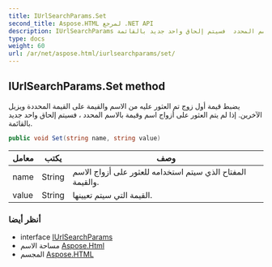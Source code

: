 ```yaml
---
title: IUrlSearchParams.Set
second_title: Aspose.HTML لمرجع .NET API
description: IUrlSearchParams طريقة. يضبط قيمة أول زوج تم العثور عليه من الاسم والقيمة على القيمة المحددة ويزيل الآخرين. إذا لم يتم العثور على أزواج اسم وقيمة بالاسم المحدد  فسيتم إلحاق واحد جديد بالقائمة.
type: docs
weight: 60
url: /ar/net/aspose.html/iurlsearchparams/set/
---
```

## IUrlSearchParams.Set method

يضبط قيمة أول زوج تم العثور عليه من الاسم والقيمة على القيمة المحددة ويزيل الآخرين. إذا لم يتم العثور على أزواج اسم وقيمة بالاسم المحدد ، فسيتم إلحاق واحد جديد بالقائمة.

```csharp
public void Set(string name, string value)
```

| معامل | يكتب | وصف |
| --- | --- | --- |
| name | String | المفتاح الذي سيتم استخدامه للعثور على أزواج الاسم والقيمة. |
| value | String | القيمة التي سيتم تعيينها. |

### أنظر أيضا

* interface [IUrlSearchParams](../)
* مساحة الاسم [Aspose.Html](../../iurlsearchparams/)
* المجسم [Aspose.HTML](../../../)


